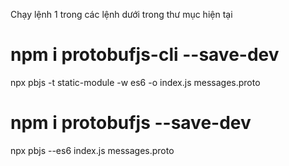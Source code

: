 Chạy lệnh 1 trong các lệnh dưới trong thư mục hiện tại

# npm i protobufjs-cli --save-dev

npx pbjs -t static-module -w es6 -o index.js messages.proto

# npm i protobufjs --save-dev

npx pbjs --es6 index.js messages.proto
